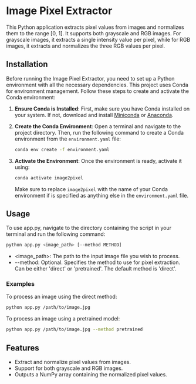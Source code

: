 # Image Pixel Extractor

This Python application extracts pixel values from images and normalizes them to the range [0, 1]. It supports both grayscale and RGB images. For grayscale images, it extracts a single intensity value per pixel, while for RGB images, it extracts and normalizes the three RGB values per pixel.

## Installation

Before running the Image Pixel Extractor, you need to set up a Python environment with all the necessary dependencies. This project uses Conda for environment management. Follow these steps to create and activate the Conda environment:

1. **Ensure Conda is Installed**: First, make sure you have Conda installed on your system. If not, download and install [Miniconda](https://docs.conda.io/en/latest/miniconda.html) or [Anaconda](https://www.anaconda.com/products/individual).

2. **Create the Conda Environment**: Open a terminal and navigate to the project directory. Then, run the following command to create a Conda environment from the `environment.yaml` file:

    ```bash
    conda env create -f environment.yaml
    ```

3. **Activate the Environment**: Once the environment is ready, activate it using:

    ```bash
    conda activate image2pixel
    ```

    Make sure to replace `image2pixel` with the name of your Conda environment if is specified as anything else in the `environment.yaml` file.

## Usage

To use app.py, navigate to the directory containing the script in your terminal and run the following command:

```bash
python app.py <image_path> [--method METHOD]
```

- <image_path>: The path to the input image file you wish to process.
- --method: Optional. Specifies the method to use for pixel extraction. Can be either 'direct' or 'pretrained'. The default method is 'direct'.

### Examples

To process an image using the direct method:

```bash
python app.py /path/to/image.jpg 
```

To process an image using a pretrained model:

```bash
python app.py /path/to/image.jpg --method pretrained
```

## Features

- Extract and normalize pixel values from images.
- Support for both grayscale and RGB images.
- Outputs a NumPy array containing the normalized pixel values.
